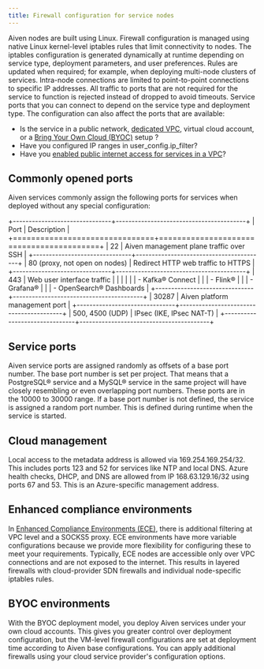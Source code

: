 ```yaml
---
title: Firewall configuration for service nodes
---
```


Aiven nodes are built using Linux. Firewall configuration is managed
using native Linux kernel-level iptables rules that limit connectivity
to nodes. The iptables configuration is generated dynamically at runtime
depending on service type, deployment parameters, and user preferences.
Rules are updated when required; for example, when deploying multi-node
clusters of services. Intra-node connections are limited to
point-to-point connections to specific IP addresses. All traffic to
ports that are not required for the service to function is rejected
instead of dropped to avoid timeouts. Service ports that you can connect
to depend on the service type and deployment type. The configuration can
also affect the ports that are available:

-   Is the service in a public network,
    [dedicated VPC](/docs/platform/howto/manage-vpc-peering), virtual cloud account, or a
    [Bring Your Own Cloud (BYOC)](/docs/platform/concepts/byoc) setup ?
-   Have you configured IP ranges in user_config.ip_filter?
-   Have you
    [enabled public internet access for services in a VPC](/docs/platform/howto/public-access-in-vpc)?

## Commonly opened ports

Aiven services commonly assign the following ports for services when
deployed without any special configuration:

+-------------------------------+-----------------------------------------+
| Port                          | Description                             |
+===============================+=========================================+
| 22                            | Aiven management plane traffic over SSH |
+-------------------------------+-----------------------------------------+
| 80 (proxy, not open on nodes) | Redirect HTTP web traffic to HTTPS      |
+-------------------------------+-----------------------------------------+
| 443                           | Web user interface traffic              |
|                               |                                         |
|                               | -   Kafka® Connect                      |
|                               | -   Flink®                              |
|                               | -   Grafana®                            |
|                               | -   OpenSearch® Dashboards              |
+-------------------------------+-----------------------------------------+
| 30287                         | Aiven platform management port          |
+-------------------------------+-----------------------------------------+
| 500, 4500 (UDP)               | IPsec (IKE, IPsec NAT-T)                |
+-------------------------------+-----------------------------------------+

## Service ports

Aiven service ports are assigned randomly as offsets of a base port
number. The base port number is set per project. That means that a
PostgreSQL® service and a MySQL® service in the same project will have
closely resembling or even overlapping port numbers. These ports are in
the 10000 to 30000 range. If a base port number is not defined, the
service is assigned a random port number. This is defined during runtime
when the service is started.

## Cloud management

Local access to the metadata address is allowed via 169.254.169.254/32.
This includes ports 123 and 52 for services like NTP and local DNS.
Azure health checks, DHCP, and DNS are allowed from IP 168.63.129.16/32
using ports 67 and 53. This is an Azure-specific management address.

## Enhanced compliance environments

In [Enhanced Compliance Environments
(ECE)](https://docs.aiven.io/docs/platform/concepts/enhanced-compliance-env),
there is additional filtering at VPC level and a SOCKS5 proxy. ECE
environments have more variable configurations because we provide more
flexibility for configuring these to meet your requirements. Typically,
ECE nodes are accessible only over VPC connections and are not exposed
to the internet. This results in layered firewalls with cloud-provider
SDN firewalls and individual node-specific iptables rules.

## BYOC environments

With the BYOC deployment model, you deploy Aiven services under your own
cloud accounts. This gives you greater control over deployment
configuration, but the VM-level firewall configurations are set at
deployment time according to Aiven base configurations. You can apply
additional firewalls using your cloud service provider\'s configuration
options.
